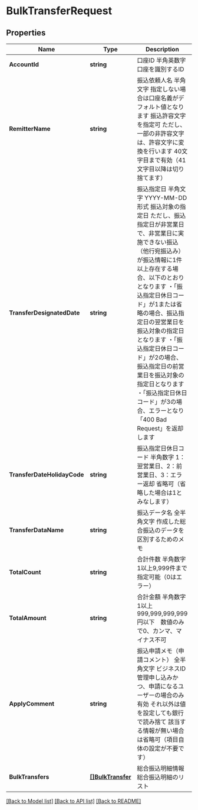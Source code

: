 # BulkTransferRequest

## Properties
Name | Type | Description | Notes
------------ | ------------- | ------------- | -------------
**AccountId** | **string** | 口座ID 半角英数字 口座を識別するID  | [default to null]
**RemitterName** | **string** | 振込依頼人名 半角文字 指定しない場合は口座名義がデフォルト値となります 振込許容文字を指定可 ただし、一部の非許容文字は、許容文字に変換を行います 40文字目まで有効（41文字目以降は切り捨てます）  | [optional] [default to null]
**TransferDesignatedDate** | **string** | 振込指定日 半角文字 YYYY-MM-DD形式 振込対象の指定日 ただし、振込指定日が非営業日で、非営業日に実施できない振込（他行宛振込み）が振込情報に1件以上存在する場合、以下のとおりとなります ・「振込指定日休日コード」が1または省略の場合、振込指定日の翌営業日を振込対象の指定日となります ・「振込指定日休日コード」が2の場合、振込指定日の前営業日を振込対象の指定日となります ・「振込指定日休日コード」が3の場合、エラーとなり「400 Bad Request」を返却します  | [default to null]
**TransferDateHolidayCode** | **string** | 振込指定日休日コード 半角数字 1：翌営業日、2：前営業日、3：エラー返却 省略可（省略した場合は1とみなします）  | [optional] [default to null]
**TransferDataName** | **string** | 振込データ名 全半角文字 作成した総合振込のデータを区別するためのメモ  | [optional] [default to null]
**TotalCount** | **string** | 合計件数 半角数字 1以上9,999件まで指定可能（0はエラー）  | [default to null]
**TotalAmount** | **string** | 合計金額 半角数字 1以上999,999,999,999円以下　数値のみで0、カンマ、マイナス不可  | [default to null]
**ApplyComment** | **string** | 振込申請メモ（申請コメント） 全半角文字 ビジネスID管理申し込みかつ、申請になるユーザーの場合のみ有効 それ以外は値を設定しても銀行で読み捨て 該当する情報が無い場合は省略可（項目自体の設定が不要です）  | [optional] [default to null]
**BulkTransfers** | [**[]BulkTransfer**](BulkTransfer.md) | 総合振込明細情報 総合振込明細のリスト | [default to null]

[[Back to Model list]](../README.md#documentation-for-models) [[Back to API list]](../README.md#documentation-for-api-endpoints) [[Back to README]](../README.md)

